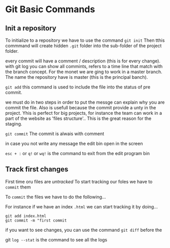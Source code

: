 # Git Basic Commands

## Init a repository

To initialize to a repository we have to use the command `git init` Then tthis commmand will create hidden `.git` folder into the sub-folder of the project folder.

every commit will have a comment / description (this is for every change). with git log you can show all commints, refers to a time line that match with the branch concept. For the monet we are ging to work in a master branch. The name the repository have is master (this is the principal banch).

`git add` this command is used to include the file into the status of pre commit.

we must do in two steps in order to put the messge can explain why you are commit the file. Also is usefull because the commit provide a unty in the project. Yhis is perfect for big projects, for instance the team can work in a part of the website as 'files structure'.. This is the great reason for the staging.

`git commit` The commit is alwais with comment

in case you not write any message the edit bin open in the screen

`esc + :` or `q!` or `wq!` is the command to exit from the edit program bin


## Track first changes

First time oru files are *untracked*
To start tracking our foles we have to `commit` them

To `commit` the files we have to do the following...

For instance if we have an index `.html` we can start tracking it by doing...

```git init
git add index.html
git commit -m "first commit
```


if you want to see changes, you can use the command `git diff` before the 


git `log --stat` is the command to see all the logs